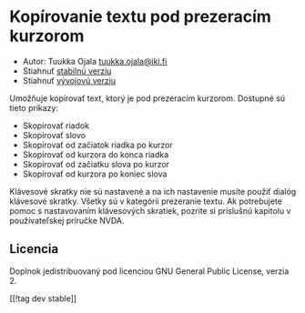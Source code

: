 # Kopírovanie textu pod prezeracím kurzorom #

* Autor: Tuukka Ojala <tuukka.ojala@iki.fi>
* Stiahnuť [stabilnú verziu][1]
* Stiahnuť [vývojovú verziu][2]

Umožňuje kopírovať text, ktorý je pod prezeracím kurzorom. Dostupné sú tieto
príkazy:

* Skopírovať riadok
* Skopírovať slovo
* Skopírovať od začiatok riadka po kurzor
* Skopírovať od kurzora do konca riadka
* Skopírovať od začiatku slova po kurzor
* Skopírovať od kurzora po koniec slova

Klávesové skratky nie sú nastavené a na ich nastavenie musíte použiť dialóg
klávesové skratky. Všetky sú v kategórii prezeranie textu. Ak potrebujete
pomoc s nastavovaním klávesových skratiek, pozrite si príslušnú kapitolu v
používateľskej príručke NVDA.

## Licencia

Doplnok jedistribuovaný pod licenciou GNU General Public License, verzia 2.

[[!tag dev stable]]

[1]: https://addons.nvda-project.org/files/get.php?file=rccp

[2]: https://addons.nvda-project.org/files/get.php?file=rccp-dev
